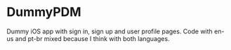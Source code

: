 # DummyPDM
Dummy iOS app with sign in, sign up and user profile pages. Code with en-us and pt-br mixed because I think with both languages.
